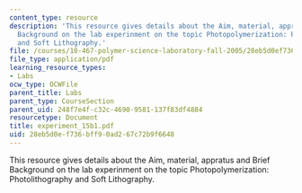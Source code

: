 ```yaml
---
content_type: resource
description: 'This resource gives details about the Aim, material, appratus and Brief
  Background on the lab experinment on the topic Photopolymerization: Photolithography
  and Soft Lithography.'
file: /courses/10-467-polymer-science-laboratory-fall-2005/28eb5d0ef736bff90ad267c72b9f6648_experiment_15b1.pdf
file_type: application/pdf
learning_resource_types:
- Labs
ocw_type: OCWFile
parent_title: Labs
parent_type: CourseSection
parent_uid: 248f7e4f-c32c-4690-9581-137f83df4884
resourcetype: Document
title: experiment_15b1.pdf
uid: 28eb5d0e-f736-bff9-0ad2-67c72b9f6648
---
```

This resource gives details about the Aim, material, appratus and Brief Background on the lab experinment on the topic Photopolymerization: Photolithography and Soft Lithography.

